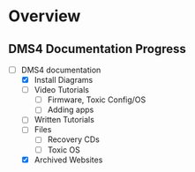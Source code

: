 # Overview

## DMS4 Documentation Progress
- [ ] DMS4 documentation
    * [x] Install Diagrams
    * [ ] Video Tutorials
        * [ ] Firmware, Toxic Config/OS
        * [ ] Adding apps
    * [ ] Written Tutorials
    * [ ] Files
        * [ ] Recovery CDs
        * [ ] Toxic OS
    * [x] Archived Websites
